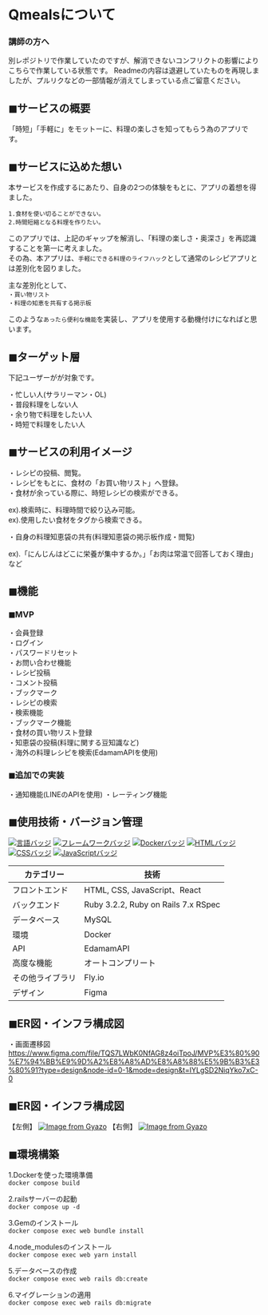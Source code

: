 # Qmealsについて

### 講師の方へ
別レポジトリで作業していたのですが、解消できないコンフリクトの影響によりこちらで作業している状態です。
Readmeの内容は退避していたものを再現しましたが、プルリクなどの一部情報が消えてしまっている点ご留意ください。

## ◼︎サービスの概要
「時短」「手軽に」をモットーに、料理の楽しさを知ってもらう為のアプリです。<br>

## ◼︎サービスに込めた想い
本サービスを作成するにあたり、自身の2つの体験をもとに、アプリの着想を得ました。<br>

`1.食材を使い切ることができない。`<br>
`2.時間短縮となる料理を作りたい。`<br>

このアプリでは、上記のギャップを解消し、「料理の楽しさ・奥深さ」を再認識することを第一に考えました。<br>
その為、本アプリは、`手軽にできる料理のライフハック`として通常のレシピアプリとは差別化を図りました。<br>

主な差別化として、<br>
`・買い物リスト`<br>
`・料理の知恵を共有する掲示板`<br>

このような`あったら便利な機能`を実装し、アプリを使用する動機付けになればと思います。

## ◼︎ターゲット層
下記ユーザーがが対象です。<br>

・忙しい人(サラリーマン・OL)<br>
・普段料理をしない人<br>
・余り物で料理をしたい人<br>
・時短で料理をしたい人<br>

## ◼︎サービスの利用イメージ
・レシピの投稿、閲覧。<br>
・レシピをもとに、食材の「お買い物リスト」へ登録。<br>
・食材が余っている際に、時短レシピの検索ができる。<br>

  ex).検索時に、料理時間で絞り込み可能。<br>
  ex).使用したい食材をタグから検索できる。<br>

・自身の料理知恵袋の共有(料理知恵袋の掲示板作成・閲覧)<br>

ex).「にんじんはどこに栄養が集中するか。」「お肉は常温で回答しておく理由」など<br>

## ◼︎機能

### ◼︎MVP
・会員登録<br>
・ログイン<br>
・パスワードリセット<br>
・お問い合わせ機能<br>
・レシピ投稿<br>
・コメント投稿<br>
・ブックマーク<br>
・レシピの検索<br>
・検索機能<br>
・ブックマーク機能<br>
・食材の買い物リスト登録<br>
・知恵袋の投稿(料理に関する豆知識など)<br>
・海外の料理レシピを検索(EdamamAPIを使用)<br>

### ◼︎追加での実装
・通知機能(LINEのAPIを使用)
・レーティング機能

## ◼︎使用技術・バージョン管理
[![言語バッジ](https://img.shields.io/badge/-Ruby-CC342D.svg?logo=ruby&style=flat-square&logoColor=white)](https://www.ruby-lang.org/)
[![フレームワークバッジ](https://img.shields.io/badge/-Ruby%20on%20Rails-CC0000.svg?logo=ruby-on-rails&style=flat-square&logoColor=white)](https://rubyonrails.org/)
[![Dockerバッジ](https://img.shields.io/badge/-Docker-2496ED.svg?logo=docker&style=flat-square&logoColor=white)](https://www.docker.com/)
[![HTMLバッジ](https://img.shields.io/badge/-HTML5-E34F26.svg?logo=html5&style=flat-square&logoColor=white)](https://developer.mozilla.org/en-US/docs/Web/Guide/HTML)
[![CSSバッジ](https://img.shields.io/badge/-CSS3-1572B6.svg?logo=css3&style=flat-square&logoColor=white)](https://developer.mozilla.org/en-US/docs/Web/CSS)
[![JavaScriptバッジ](https://img.shields.io/badge/-JavaScript-F7DF1E.svg?logo=javascript&style=flat-square&logoColor=black)](https://developer.mozilla.org/en-US/docs/Web/JavaScript)


| カテゴリー     | 技術                      |
| -------------- | ----------------------- |
| フロントエンド | HTML, CSS, JavaScript、React   |
| バックエンド   | Ruby 3.2.2, Ruby on Rails 7.x RSpec |
| データベース   |  MySQL   |
| 環境   |  Docker   |
| API   |  EdamamAPI   |
| 高度な機能   | オートコンプリート    |
| その他ライブラリ         |Fly.io |
| デザイン       |Figma           |

## ◼︎ER図・インフラ構成図
・画面遷移図
https://www.figma.com/file/TQS7LWbK0NfAG8z4oiTpoJ/MVP%E3%80%90%E7%94%BB%E9%9D%A2%E8%A8%AD%E8%A8%88%E5%9B%B3%E3%80%91?type=design&node-id=0-1&mode=design&t=IYLgSD2NiqYko7xC-0

## ◼︎ER図・インフラ構成図
【左側】
[![Image from Gyazo](https://i.gyazo.com/798f9f68ab862457cb1c755a85f46d0a.png)](https://gyazo.com/798f9f68ab862457cb1c755a85f46d0a)
【右側】
[![Image from Gyazo](https://i.gyazo.com/93cf3a5a5b23106cb97d3b263e5546e5.png)](https://gyazo.com/93cf3a5a5b23106cb97d3b263e5546e5)

## ◼︎環境構築
1.Dockerを使った環境準備<br>
`docker compose build`<br>

2.railsサーバーの起動<br>
`docker compose up -d`<br>

3.Gemのインストール<br>
`docker compose exec web bundle install`<br>

4.node_modulesのインストール<br>
`docker compose exec web yarn install`<br>

5.データベースの作成<br>
`docker compose exec web rails db:create`<br>

6.マイグレーションの適用<br>
`docker compose exec web rails db:migrate`<br>